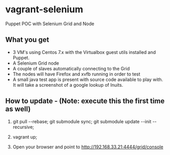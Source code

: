 # vagrant-selenium
Puppet POC with Selenium Grid and Node

## What you get

- 3 VM's using Centos 7.x with the Virtualbox guest utils installed and Puppet.
- A Selenium Grid node
- A couple of slaves automatically connecting to the Grid
- The nodes will have Firefox and xvfb running in order to test
- A small java test app is present with source code available to play with. It will take a screenshot of a google lookup of Inuits.

## How to update - (Note: execute this the first time as well)


1) git pull --rebase; git submodule sync; git submodule update --init --recursive;

2) vagrant up;

3) Open your browser and point to http://192.168.33.21:4444/grid/console
